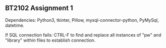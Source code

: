 ﻿## BT2102 Assignment 1

Dependencies: Python3, tkinter, Pillow, mysql-connector-python, PyMySql, datetime. 

If SQL connection fails: CTRL-F to find and replace all instances of "pw" and "library" within files to establish connection. 



